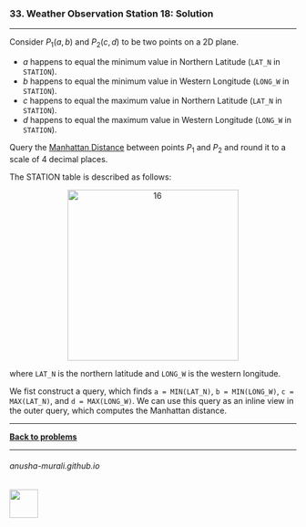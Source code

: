 ### 33. Weather Observation Station 18: Solution

---
Consider $P_1(a, b)$ and $P_2(c, d)$ to be two points on a 2D plane.

* $a$ happens to equal the minimum value in Northern Latitude (`LAT_N` in `STATION`).
* $b$ happens to equal the minimum value in Western Longitude (`LONG_W` in `STATION`).
* $c$ happens to equal the maximum value in Northern Latitude (`LAT_N` in `STATION`).
* $d$ happens to equal the maximum value in Western Longitude (`LONG_W` in `STATION`).

Query the [Manhattan Distance](https://xlinux.nist.gov/dads/HTML/manhattanDistance.html) between points $P_1$ and $P_2$ and round it to a scale of 4 decimal places.

The STATION table is described as follows:

<p align="center">
<img width="300" alt="16" src="https://github.com/user-attachments/assets/32081b67-bab3-4d54-9780-cbf8cc7abee7" />
</p>

where `LAT_N` is the northern latitude and `LONG_W` is the western longitude.


We fist construct a query, which finds `a = MIN(LAT_N)`, `b = MIN(LONG_W)`, `c = MAX(LAT_N)`, and `d = MAX(LONG_W)`. We can
use this query as an inline view in the outer query, which computes the Manhattan distance.

---

**[Back to problems](./problems.md)**

* * *
###### anusha-murali.github.io

<img src="https://github.com/anusha-murali/anusha-murali.github.io/assets/111596338/639243aa-2857-4595-a65a-7852762bb002" width="50" height="50"/>
